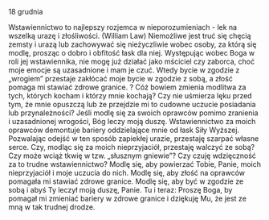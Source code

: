 18 grudnia

Wstawiennictwo to najlepszy rozjemca w nieporozumieniach - lek na wszelką urazę i złośliwości. (William Law)
 Niemożliwe jest truć się chęcią zemsty i urazą lub zachowywać się nieżyczliwie wobec osoby, za którą się modlę, prosząc o dobro i obfitość łask dla niej.
Występując wobec Boga w roli jej wstawiennika, nie mogę już działać jako mściciel czy zaborca, choć moje emocje są uzasadnione i mam je czuć.
Wtedy bycie w zgodzie z „wrogiem” przestaje zakłócać moje bycie w zgodzie z sobą, a złość pomaga mi stawiać zdrowe granice.
? Cóż bowiem zmienia modlitwa za tych, których kocham i którzy mnie kochają? Czy nie uśmierza lęku przed tym, że mnie opuszczą lub że przejdzie mi to cudowne uczucie posiadania lub przynależności? Jeśli modlę się za swoich oprawców pomimo zranienia i uzasadnionej wrogości, Bóg leczy moją duszę. Wstawiennictwo za moich oprawców demontuje bariery oddzielające mnie od łask Siły Wyższej. Pozwalając odejść w ten sposób zapiekłej urazie, przestaję szarpać własne serce.
 Czy, modląc się za moich nieprzyjaciół, przestaję walczyć ze sobą? Czy może wciąż tkwię w tzw. „słusznym gniewie”? Czy czuję wdzięczność za to trudne wstawiennictwo?
 Modlę się, aby powierzać Tobie, Panie, moich nieprzyjaciół i moje uczucia do nich. Modlę się, aby złość na oprawców pomagała mi stawiać zdrowe granice. Modlę się, aby być w zgodzie ze sobą i abyś Ty leczył moją duszę, Panie.
 Tu i teraz: Proszę Boga, by pomagał mi zmieniać bariery w zdrowe granice i dziękuję Mu, że jest ze mną w tak trudnej drodze.

